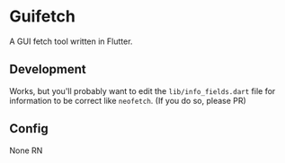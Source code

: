 # Guifetch
A GUI fetch tool written in Flutter.

## Development
Works, but you'll probably want to edit the `lib/info_fields.dart` file for information to be correct like `neofetch`. (If you do so, please PR)

## Config
None RN

